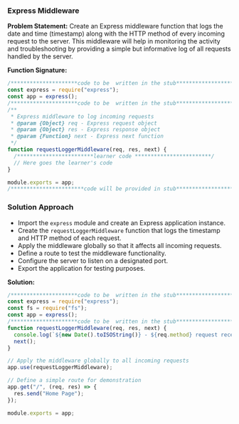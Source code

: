 ### Express Middleware

**Problem Statement:**
Create an Express middleware function that logs the date and time (timestamp) along with the HTTP method of every incoming request to the server. This middleware will help in monitoring the activity and troubleshooting by providing a simple but informative log of all requests handled by the server.

**Function Signature:**

```javascript
/*********************code to be  written in the stub*************************/
const express = require("express");
const app = express();
/*********************code to be  written in the stub*************************/
/**
 * Express middleware to log incoming requests
 * @param {Object} req - Express request object
 * @param {Object} res - Express response object
 * @param {Function} next - Express next function
 */
function requestLoggerMiddleware(req, res, next) {
  /************************learner code ************************/
  // Here goes the learner's code
}

module.exports = app;
/***********************code will be provided in stub*******************************/
```

### Solution Approach

- Import the `express` module and create an Express application instance.
- Create the `requestLoggerMiddleware` function that logs the timestamp and HTTP method of each request.
- Apply the middleware globally so that it affects all incoming requests.
- Define a route to test the middleware functionality.
- Configure the server to listen on a designated port.
- Export the application for testing purposes.

**Solution:**

```javascript
/*********************code to be  written in the stub*************************/
const express = require("express");
const fs = require("fs");
const app = express();
/*********************code to be  written in the stub*************************/
function requestLoggerMiddleware(req, res, next) {
  console.log(`${new Date().toISOString()} - ${req.method} request received`);
  next();
}

// Apply the middleware globally to all incoming requests
app.use(requestLoggerMiddleware);

// Define a simple route for demonstration
app.get("/", (req, res) => {
  res.send("Home Page");
});

module.exports = app;
```
